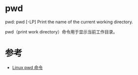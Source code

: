 pwd
====
pwd: pwd [-LP]
    Print the name of the current working directory.

pwd（print work directory）命令用于显示当前工作目录。

# 参考
 * [Linux pwd 命令](https://www.runoob.com/linux/linux-comm-pwd.html)

